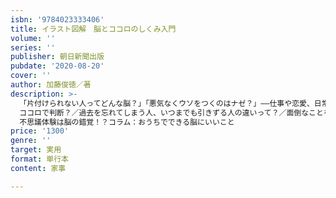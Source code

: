```yaml
---
isbn: '9784023333406'
title: イラスト図解　脳とココロのしくみ入門
volume: ''
series: ''
publisher: 朝日新聞出版
pubdate: '2020-08-20'
cover: ''
author: 加藤俊徳／著
description: >-
  「片付けられない人ってどんな脳？」「悪気なくウソをつくのはナゼ？」――仕事や恋愛、日常生活などのさまざまな場面で生じる疑問を「脳」と「ココロ」の観点からわかりやすく解説している一冊です。第１部　脳からココロのしくみを知る脳の構造を見てみよう脳は「３％しか使われていない」は本当か？脳のしくみ脳には領域がある脳の成長と老化乳幼児期～学童期／思春期～青年・壮年前期／中年期～高齢期脳は８つの分野からできている（思考系／感情系／伝達系／理解系／運動系／聴覚系／視覚系／記憶系）コラム：リモートワークが脳に与える影響第２部すべての答えは脳にある！●「できない……」のはなぜ？片づけられない人ってどんな人？／どうして地図が読めないの？／職場で電話対応ができない人が増えた？／スケジュールの管理がうまくできない！／マルチタスクがこなせない！／お腹はすいていないのに、つい手が伸びちゃう……／朝起きられない。目覚ましは鳴っているのに……／四六時中スマホが手放せない！●困ったあの人の行動の謎つねに周囲に迷惑をかけている人って？／モンペやモンスター上司の行動の謎／だれかれかまわず怒る人の脳の中は！？／悪気なく嘘をつく人の脳はどうなっている？／マウンティングしてくる人って？／サイコパスってどういうこと？　など●恋愛・結婚の謎を解く付き合うまであと一歩、どんな行動をしたらいい？／最近Ｈに興味がわかない。どうしたらいい？／不倫にハマる人の脳、浮気とは違うの？／恋愛に依存してしまうのはなぜ？／倦怠期って何？　脱出方法はある？／すごく好きだったはずなのに、急に冷めてしまうのはなぜ？／嫉妬深く独占欲が強い人のココロの中　など●メンタルの謎を解く自己肯定感が高い人と低い人の違いって？／ストレスに強い人と弱い人の違いって？／好き嫌いは脳で判断？
  ココロで判断？／過去を忘れてしまう人、いつまでも引きずる人の違いって？／面倒なことをついつい先送りにしてしまうのはなぜ？／本番に強い人と弱い人はどう違う／最近、なんだか幸せを感じられない……／感情が高ぶると涙が出てくるワケ　など●脳にいいこと・成功の謎を解く深呼吸や座禅は脳にいいって本当？／オトナになってからの学習は意味がある？／睡眠は脳にどのくらい影響を与えるの？／成功している人の脳の使い方が知りたい！／脳を完全に休ませることはできる？／お金持ちになる人の脳の使い方／手を動かすと脳にいいって本当？　など●不思議な出来事も脳で解明する！「引き寄せ」って本当にあるの？／テレパシーって本当にあるの？／予知夢や悪夢と脳の関係／脳はフォースと共になる！？／金縛りはある？
  不思議体験は脳の錯覚！？コラム：おうちでできる脳にいいこと
price: '1300'
genre: ''
target: 実用
format: 単行本
content: 家事

---
```

